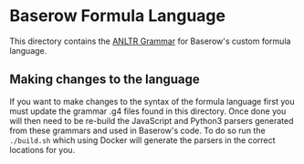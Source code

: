# Baserow Formula Language

This directory contains the [ANLTR Grammar](https://www.antlr.org/) for Baserow's custom
formula language.

## Making changes to the language

If you want to make changes to the syntax of the formula language first you must update 
the grammar .g4 files found in this directory. Once done you will then need to be 
re-build the JavaScript and Python3 parsers generated from these grammars and used in 
Baserow's code. To do so run the `./build.sh` which using Docker will generate the 
parsers in the correct locations for you.

